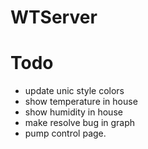 # WTServer

# Todo
-  update unic style colors
-  show temperature in house
-  show humidity in house
-  make resolve bug in graph
-  pump control page.